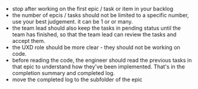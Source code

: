- stop after working on the first epic / task  or item in your backlog
- the number of epcis / tasks should not be limited to a specific number, use your best judgement. it can be 1 or or many.
- the team lead should also keep the tasks in pending status until the team has finished, so that the team lead can review the tasks and accept them.
- the UXD role should be more clear - they should not be working on code.
- before reading the code, the engineer should read the previous tasks in that epic to understand how they've been implemented. That's in the completion summary and completed log.
- move the completed log to the subfolder of the epic